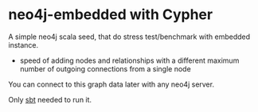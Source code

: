 # neo4j-embedded with Cypher
A simple neo4j scala seed, that do stress test/benchmark with embedded instance.
- speed of adding nodes and relationships with a different maximum number of outgoing connections from a single node

You can connect to this graph data later with any neo4j server.

Only [sbt](http://www.scala-sbt.org/) needed to run it.
